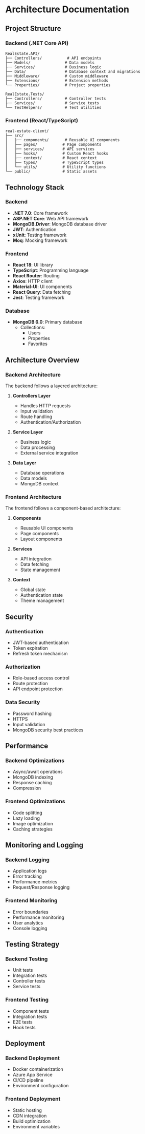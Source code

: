 # Architecture Documentation

## Project Structure

### Backend (.NET Core API)
```
RealEstate.API/
├── Controllers/           # API endpoints
├── Models/               # Data models
├── Services/             # Business logic
├── Data/                 # Database context and migrations
├── Middleware/           # Custom middleware
├── Extensions/           # Extension methods
└── Properties/           # Project properties

RealEstate.Tests/
├── Controllers/          # Controller tests
├── Services/             # Service tests
└── TestHelpers/          # Test utilities
```

### Frontend (React/TypeScript)
```
real-estate-client/
├── src/
│   ├── components/       # Reusable UI components
│   ├── pages/           # Page components
│   ├── services/        # API services
│   ├── hooks/           # Custom React hooks
│   ├── context/         # React context
│   ├── types/           # TypeScript types
│   └── utils/           # Utility functions
└── public/              # Static assets
```

## Technology Stack

### Backend
- **.NET 7.0**: Core framework
- **ASP.NET Core**: Web API framework
- **MongoDB.Driver**: MongoDB database driver
- **JWT**: Authentication
- **xUnit**: Testing framework
- **Moq**: Mocking framework

### Frontend
- **React 18**: UI library
- **TypeScript**: Programming language
- **React Router**: Routing
- **Axios**: HTTP client
- **Material-UI**: UI components
- **React Query**: Data fetching
- **Jest**: Testing framework

### Database
- **MongoDB 6.0**: Primary database
  - Collections:
    - Users
    - Properties
    - Favorites

## Architecture Overview

### Backend Architecture
The backend follows a layered architecture:

1. **Controllers Layer**
   - Handles HTTP requests
   - Input validation
   - Route handling
   - Authentication/Authorization

2. **Service Layer**
   - Business logic
   - Data processing
   - External service integration

3. **Data Layer**
   - Database operations
   - Data models
   - MongoDB context

### Frontend Architecture
The frontend follows a component-based architecture:

1. **Components**
   - Reusable UI components
   - Page components
   - Layout components

2. **Services**
   - API integration
   - Data fetching
   - State management

3. **Context**
   - Global state
   - Authentication state
   - Theme management

## Security

### Authentication
- JWT-based authentication
- Token expiration
- Refresh token mechanism

### Authorization
- Role-based access control
- Route protection
- API endpoint protection

### Data Security
- Password hashing
- HTTPS
- Input validation
- MongoDB security best practices

## Performance

### Backend Optimizations
- Async/await operations
- MongoDB indexing
- Response caching
- Compression

### Frontend Optimizations
- Code splitting
- Lazy loading
- Image optimization
- Caching strategies

## Monitoring and Logging

### Backend Logging
- Application logs
- Error tracking
- Performance metrics
- Request/Response logging

### Frontend Monitoring
- Error boundaries
- Performance monitoring
- User analytics
- Console logging

## Testing Strategy

### Backend Testing
- Unit tests
- Integration tests
- Controller tests
- Service tests

### Frontend Testing
- Component tests
- Integration tests
- E2E tests
- Hook tests

## Deployment

### Backend Deployment
- Docker containerization
- Azure App Service
- CI/CD pipeline
- Environment configuration

### Frontend Deployment
- Static hosting
- CDN integration
- Build optimization
- Environment variables
